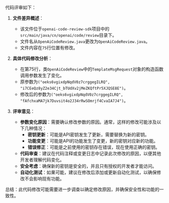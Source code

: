 代码评审如下：

1. **文件差异概述**：
   - 该文件位于`openai-code-review-sdk`项目中的`src/main/java/cn/openai/code/review`目录下。
   - 文件名从`OpenAiCodeReview.java`更改为`OpenAiCodeReview.java`。
   - 文件内容在`75`行位置有修改。

2. **具体代码修改分析**：
   - 在第75行，类`OpenAiCodeReview`中的`TemplateMsgRequest`对象的构造函数调用参数发生了变化。
   - 原参数为`("oeks6vgixdpNqdV0z7crggegILRQ", "i7CEeQz8yZ2e34Cjt_bTUdXv2jMeZKQftPr5XJQSE8E")`。
   - 修改后的参数为`("oeks6vgixdpNqdV0z7crggegILRQ", "fAfchxaMA7jk7Duvsit4o2J34rRwSOmrjf4CvaIA7J4")`。

3. **评审意见**：
   - **参数变化原因**：需要确认修改参数的原因。通常，这样的修改可能涉及以下几种情况：
     - **密钥更新**：可能是API密钥发生了更新，需要替换为新的密钥。
     - **功能变更**：可能是API的功能发生了变更，新的密钥对应新的功能。
     - **错误修正**：可能是之前使用的密钥存在错误，现在使用正确的密钥。
   - **代码审查**：建议在代码注释或变更日志中记录此次修改的原因，以便其他开发者理解代码变化。
   - **安全考虑**：确保新的密钥是安全的，并且只有授权的开发者才能访问。
   - **自动化测试**：如果可能，建议在修改后添加或更新自动化测试，以确保修改不会影响现有功能。

总结：此代码修改可能需要进一步调查以确定修改原因，并确保安全性和功能的一致性。